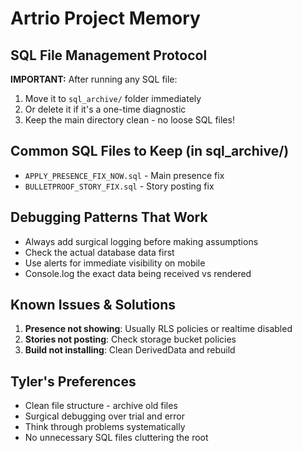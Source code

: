 # Artrio Project Memory

## SQL File Management Protocol
**IMPORTANT:** After running any SQL file:
1. Move it to `sql_archive/` folder immediately
2. Or delete it if it's a one-time diagnostic
3. Keep the main directory clean - no loose SQL files!

## Common SQL Files to Keep (in sql_archive/)
- `APPLY_PRESENCE_FIX_NOW.sql` - Main presence fix
- `BULLETPROOF_STORY_FIX.sql` - Story posting fix

## Debugging Patterns That Work
- Always add surgical logging before making assumptions
- Check the actual database data first
- Use alerts for immediate visibility on mobile
- Console.log the exact data being received vs rendered

## Known Issues & Solutions
1. **Presence not showing**: Usually RLS policies or realtime disabled
2. **Stories not posting**: Check storage bucket policies
3. **Build not installing**: Clean DerivedData and rebuild

## Tyler's Preferences
- Clean file structure - archive old files
- Surgical debugging over trial and error
- Think through problems systematically
- No unnecessary SQL files cluttering the root